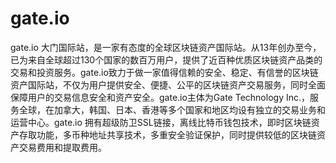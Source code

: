 # 

# gate.io

gate.io 大门国际站，是一家有态度的全球区块链资产国际站。从13年创办至今，已为来自全球超过130个国家的数百万用户，提供了近百种优质区块链资产品类的交易和投资服务。gate.io致力于做一家值得信赖的安全、稳定、有信誉的区块链资产国际站，不仅为用户提供安全、便捷、公平的区块链资产交易服务，同时全面保障用户的交易信息安全和资产安全。gate.io主体为Gate Technology Inc.，服务全球，在加拿大，韩国、日本、香港等多个国家和地区均设有独立的交易业务和运营中心。gate.io 拥有超级防卫SSL链接，离线比特币钱包技术，即时区块链资产存取功能，多币种地址共享技术，多重安全验证保护，同时提供较低的区块链资产交易费用和提取费用。


